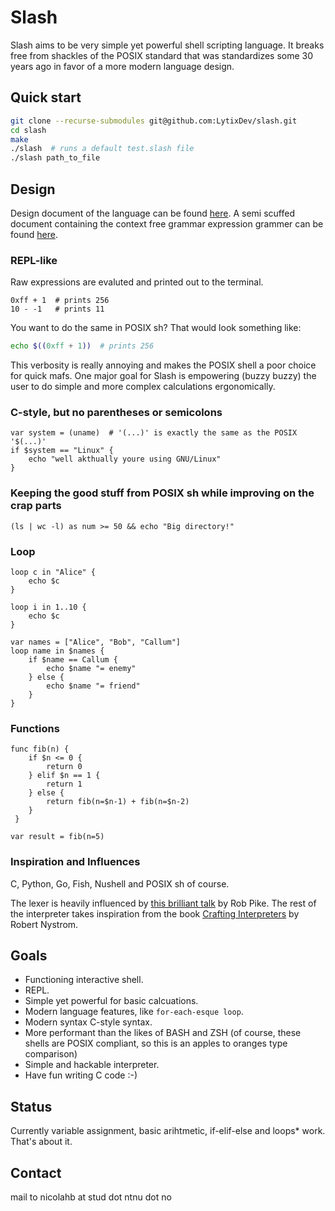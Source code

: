 # Slash
Slash aims to be very simple yet powerful shell scripting language. It breaks free from shackles of the POSIX standard that was standardizes some 30 years ago in favor of a more modern language design.

## Quick start
```sh
git clone --recurse-submodules git@github.com:LytixDev/slash.git
cd slash
make
./slash  # runs a default test.slash file
./slash path_to_file
```

## Design

Design document of the language can be found [here](https://github.com/LytixDev/slash/blob/dev/docs/syntax.md). A semi scuffed document containing the context free grammar expression grammer can be found [here](https://github.com/LytixDev/slash/blob/dev/docs/grammar.txt).

### REPL-like
Raw expressions are evaluted and printed out to the terminal.
```
0xff + 1  # prints 256
10 - -1   # prints 11
```
You want to do the same in POSIX sh? That would look something like:
```sh
echo $((0xff + 1))  # prints 256
```
This verbosity is really annoying and makes the POSIX shell a poor choice for quick mafs. One major goal for Slash is empowering (buzzy buzzy) the user to do simple and more complex calculations ergonomically.
### C-style, but no parentheses or semicolons
``` 
var system = (uname)  # '(...)' is exactly the same as the POSIX '$(...)' 
if $system == "Linux" {
    echo "well akthually youre using GNU/Linux"
}
```
### Keeping the good stuff from POSIX sh while improving on the crap parts
```
(ls | wc -l) as num >= 50 && echo "Big directory!"
```

### Loop
```
loop c in "Alice" {
    echo $c
}
```
```
loop i in 1..10 {
    echo $c
}
```
```
var names = ["Alice", "Bob", "Callum"]
loop name in $names {
    if $name == Callum {
        echo $name "= enemy"
    } else {
        echo $name "= friend"
    }
}
```

### Functions
```
func fib(n) {
    if $n <= 0 {
        return 0
    } elif $n == 1 {
        return 1
    } else {
        return fib(n=$n-1) + fib(n=$n-2)
    }
 }

var result = fib(n=5)
```

### Inspiration and Influences
C, Python, Go, Fish, Nushell and POSIX sh of course.

The lexer is heavily influenced by [this brilliant talk](https://www.youtube.com/watch?v=HxaD_trXwRE) by Rob Pike. The rest of the interpreter takes inspiration from the book [Crafting Interpreters](https://craftinginterpreters.com/) by Robert Nystrom.

## Goals
- Functioning interactive shell.
- REPL.
- Simple yet powerful for basic calcuations.
- Modern language features, like `for-each-esque loop`.
- Modern syntax C-style syntax.
- More performant than the likes of BASH and ZSH (of course, these shells are POSIX compliant, so this is an apples to oranges type comparison)
- Simple and hackable interpreter.
- Have fun writing C code :-)

## Status
Currently variable assignment, basic arihtmetic, if-elif-else and loops* work. That's about it.

## Contact
mail to nicolahb at stud dot ntnu dot no
